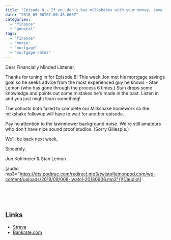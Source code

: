 ```yaml
---
title: "Episode 8 - If you don't buy milkshakes with your money, save for a house!"
date: "2018-09-06T07:00:48.000Z"
categories: 
  - "finance"
  - "general"
tags: 
  - "finance"
  - "money"
  - "mortgage"
  - "mortgage-rates"
---
```


Dear Financially Minded Listener,

Thanks for tuning in for Episode 8! This week Jon met his mortgage savings goal so he seeks advice from the most experienced guy he knows - Stan Lemon (who has gone through the process 6 times.) Stan drops some knowledge and points out some mistakes he's made in the past. Listen in and you just might learn something!

The cohosts both failed to complete our Milkshake homework so the milkshake followup will have to wait for another episode.

Pay no attention to the lawnmower background noise. We're still amateurs who don't have nice sound proof studios. (Sorry Gillespie.)

We'll be back next week,

Sincerely,

Jon Kohlmeier & Stan Lemon

\[audio mp3="https://dts.podtrac.com/redirect.mp3/twistoflemonpod.com/wp-content/uploads/2018/09/008-lwatol-20180906.mp3"\]\[/audio\]

 

 

## Links

- [Strava](https://www.strava.com)
- [Bankrate.com](https://www.bankrate.com)
